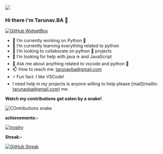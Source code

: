 ![](https://komarev.com/ghpvc/?username=TarunavBA&style=flat-square)

### Hi there  i'm Tarunav.BA 👋

[![GitHub WidgetBox](https://github-widgetbox.vercel.app/api/profile?username=TarunavBA&data=repositories,stars,commits)](https://github.com/TarunavBa)


- 🔭 I’m currently working on Python 🐍
- 🌱 I’m currently learning everything related to python
- 👯 I’m looking to collaborate on python 🐍 projects
- 🤔 I’m looking for help with java ☕ and JavaScript
- 💬 Ask me about anything related to vscode and python 🐍
- 📫 How to reach me: tarunavba@gmail.com
- ⚡ Fun fact: I like VSCode! 
- I need help in my projects is anyone willing to help please [mail](mailto: tarunavba@gmail.com) me.

**Watch my contributions get eaten by a snake!**

![COntributions snake](https://github.com/TarunavBA/TarunavBA/blob/output/github-contribution-grid-snake.gif?raw=true)

**achievements:-**

[![trophy](https://github-profile-trophy.vercel.app/?username=TarunavBA&theme=onedark)](https://github.com/TarunavBA)

**Streak:-**

[![GitHub Streak](http://github-readme-streak-stats.herokuapp.com?user=TarunavBA&theme=dark)](https://git.io/streak-stats)
